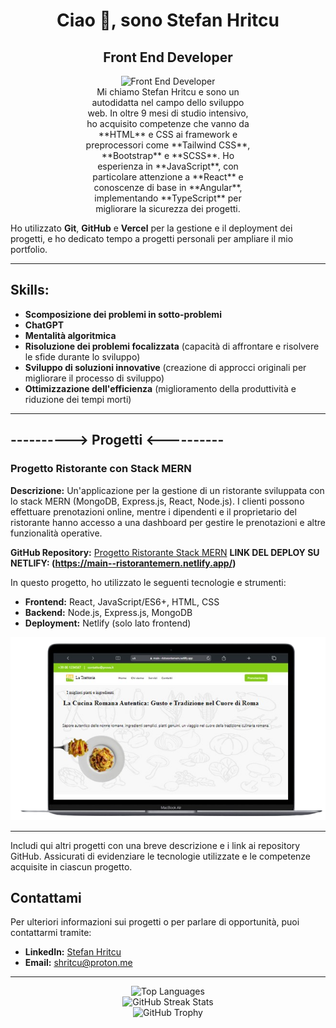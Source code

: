 <h1 align="center">Ciao 👋, sono Stefan Hritcu</h1>
<h2 align="center">Front End Developer</h2>

<section align="center">
  <img width="200px" height="200px" src="https://media3.giphy.com/media/v1.Y2lkPTc5MGI3NjExamF6bGx3dHNpMWtndjcxd3R2cm9namZrbDlidXlxbzVoOTRzcXJmOCZlcD12MV9pbnRlcm5hbF9naWZfYnlfaWQmY3Q9Zw/QDjpIL6oNCVZ4qzGs7/giphy.gif" alt="Front End Developer">
</section>

<p align="center" style="margin: 0 120px;">
  Mi chiamo Stefan Hritcu e sono un autodidatta nel campo dello sviluppo web. In oltre 9 mesi di studio intensivo, ho acquisito competenze che vanno da **HTML** e CSS ai framework e preprocessori come **Tailwind CSS**, **Bootstrap** e **SCSS**. Ho esperienza in **JavaScript**, con particolare attenzione a **React** e conoscenze di base in **Angular**, implementando **TypeScript** per migliorare la sicurezza dei progetti.

  Ho utilizzato **Git**, **GitHub** e **Vercel** per la gestione e il deployment dei progetti, e ho dedicato tempo a progetti personali per ampliare il mio portfolio.
</p>

<hr/>

## Skills:
- **Scomposizione dei problemi in sotto-problemi**
- **ChatGPT**
- **Mentalità algoritmica**
- **Risoluzione dei problemi focalizzata**
  (capacità di affrontare e risolvere le sfide durante lo sviluppo)
- **Sviluppo di soluzioni innovative**
  (creazione di approcci originali per migliorare il processo di sviluppo)
- **Ottimizzazione dell'efficienza**
  (miglioramento della produttività e riduzione dei tempi morti)

<hr/>

## ----------> Progetti <----------

### Progetto Ristorante con Stack MERN

**Descrizione:** Un'applicazione per la gestione di un ristorante sviluppata con lo stack MERN (MongoDB, Express.js, React, Node.js). I clienti possono effettuare prenotazioni online, mentre i dipendenti e il proprietario del ristorante hanno accesso a una dashboard per gestire le prenotazioni e altre funzionalità operative.

**GitHub Repository:** [Progetto Ristorante Stack MERN](https://github.com/StefanHritcu/Progetto-Ristorante-Stack-MERN)
**LINK DEL DEPLOY SU NETLIFY: (https://main--ristorantemern.netlify.app/)**

In questo progetto, ho utilizzato le seguenti tecnologie e strumenti:

- **Frontend:** React, JavaScript/ES6+, HTML, CSS
- **Backend:** Node.js, Express.js, MongoDB
- **Deployment:** Netlify (solo lato frontend)

![Demo Progetto Ristorante](mernImg.png)


---

Includi qui altri progetti con una breve descrizione e i link ai repository GitHub. Assicurati di evidenziare le tecnologie utilizzate e le competenze acquisite in ciascun progetto.

## Contattami

Per ulteriori informazioni sui progetti o per parlare di opportunità, puoi contattarmi tramite:

- **LinkedIn:** [Stefan Hritcu](https://www.linkedin.com/in/stefan-hritcu-93b67028a/)
- **Email:** [shritcu@proton.me](mailto:shritcu@proton.me)

<hr/>

<div align="center">
  <img src="https://github-readme-stats.vercel.app/api/top-langs/?username=stefanhritcu&layout=compact" alt="Top Languages" />
</div>

<div align="center">
  <img src="https://streak-stats.demolab.com/?user=stefanhritcu" alt="GitHub Streak Stats" />
</div>

<div align="center">
  <img src="https://github-profile-trophy.vercel.app/?username=stefanhritcu" alt="GitHub Trophy" />
</div>

